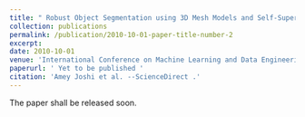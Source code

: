 ```yaml
---
title: " Robust Object Segmentation using 3D Mesh Models and Self-Supervised Learning "
collection: publications
permalink: /publication/2010-10-01-paper-title-number-2
excerpt: 
date: 2010-10-01
venue: 'International Conference on Machine Learning and Data Engineering (ICMLDE 2023)'
paperurl: ' Yet to be published '
citation: 'Amey Joshi et al. --ScienceDirect .'
---
```

The paper shall be released soon.
